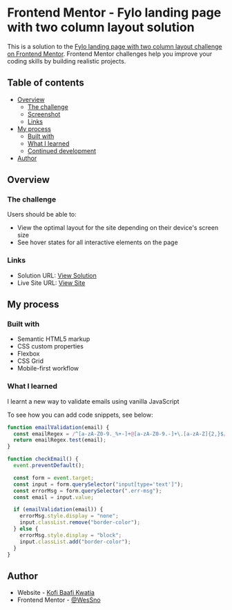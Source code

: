 # Frontend Mentor - Fylo landing page with two column layout solution

This is a solution to the [Fylo landing page with two column layout challenge on Frontend Mentor](https://www.frontendmentor.io/challenges/fylo-landing-page-with-two-column-layout-5ca5ef041e82137ec91a50f5). Frontend Mentor challenges help you improve your coding skills by building realistic projects.

## Table of contents

- [Overview](#overview)
  - [The challenge](#the-challenge)
  - [Screenshot](#screenshot)
  - [Links](#links)
- [My process](#my-process)
  - [Built with](#built-with)
  - [What I learned](#what-i-learned)
  - [Continued development](#continued-development)
- [Author](#author)

## Overview

### The challenge

Users should be able to:

- View the optimal layout for the site depending on their device's screen size
- See hover states for all interactive elements on the page

### Links

- Solution URL: [View Solution](https://github.com/WesSno/Mobile_First-Fylo-Landing-Page)
- Live Site URL: [View Site](https://kwatia-fylo-landing-page.netlify.app/)

## My process

### Built with

- Semantic HTML5 markup
- CSS custom properties
- Flexbox
- CSS Grid
- Mobile-first workflow

### What I learned

I learnt a new way to validate emails using vanilla JavaScript

To see how you can add code snippets, see below:

```js
function emailValidation(email) {
  const emailRegex = /^[a-zA-Z0-9._%+-]+@[a-zA-Z0-9.-]+\.[a-zA-Z]{2,}$/;
  return emailRegex.test(email);
}

function checkEmail() {
  event.preventDefault();

  const form = event.target;
  const input = form.querySelector("input[type='text']");
  const errorMsg = form.querySelector(".err-msg");
  const email = input.value;

  if (emailValidation(email)) {
    errorMsg.style.display = "none";
    input.classList.remove("border-color");
  } else {
    errorMsg.style.display = "block";
    input.classList.add("border-color");
  }
}
```

## Author

- Website - [Kofi Baafi Kwatia](https://github.com/WesSno)
- Frontend Mentor - [@WesSno](https://www.frontendmentor.io/profile/WesSno)
